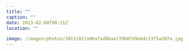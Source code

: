 ```yaml
---
title: ""
caption: ""
date: 2013-02-08T00:21Z
location: ""

image: /images/photos/2013/02/a96afad0baa77db07d9eb4c13f5a207a.jpg
---
```

